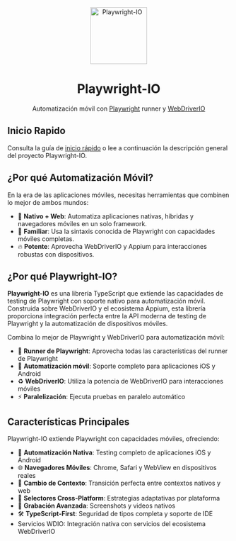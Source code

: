 <div align="center">
  <a href="/">
    <img width="128" alt="Playwright-IO" src="logo.svg">
  </a>
</div>

<h1 align="center">Playwright-IO</h1>

<div align="center">

Automatización móvil con [Playwright](https://playwright.dev/) runner y [WebDriverIO](https://webdriver.io/)

</div>

## Inicio Rapido
Consulta la guía de [inicio rápido](es/getting-started/installation.md) o lee a continuación la descripción general del proyecto Playwright-IO.

## ¿Por qué Automatización Móvil?
En la era de las aplicaciones móviles, necesitas herramientas que combinen lo mejor de ambos mundos:

- 📱 **Nativo + Web**: Automatiza aplicaciones nativas, híbridas y navegadores móviles en un solo framework.
- 🔧 **Familiar**: Usa la sintaxis conocida de Playwright con capacidades móviles completas.
- 🔥 **Potente**: Aprovecha WebDriverIO y Appium para interacciones robustas con dispositivos.

## ¿Por qué Playwright-IO?

**Playwright-IO** es una librería TypeScript que extiende las capacidades de testing de Playwright con soporte nativo para automatización móvil. Construida sobre WebDriverIO y el ecosistema Appium, esta librería proporciona integración perfecta entre la API moderna de testing de Playwright y la automatización de dispositivos móviles.

Combina lo mejor de Playwright y WebDriverIO para automatización móvil:

- 🚀 **Runner de Playwright**: Aprovecha todas las características del runner de Playwright
- 📱 **Automatización móvil**: Soporte completo para aplicaciones iOS y Android
- ♻️ **WebDriverIO**: Utiliza la potencia de WebDriverIO para interacciones móviles
- ⚡ **Paralelización**: Ejecuta pruebas en paralelo automático

## Características Principales
Playwright-IO extiende Playwright con capacidades móviles, ofreciendo:

- 🤖 **Automatización Nativa**: Testing completo de aplicaciones iOS y Android
- 🌐 **Navegadores Móviles**: Chrome, Safari y WebView en dispositivos reales
- 🔄 **Cambio de Contexto**: Transición perfecta entre contextos nativos y web
- 🎯 **Selectores Cross-Platform**: Estrategias adaptativas por plataforma
- 📸 **Grabación Avanzada**: Screenshots y videos nativos
- 🛠 **TypeScript-First**: Seguridad de tipos completa y soporte de IDE  
- Servicios WDIO: Integración nativa con servicios del ecosistema WebDriverIO